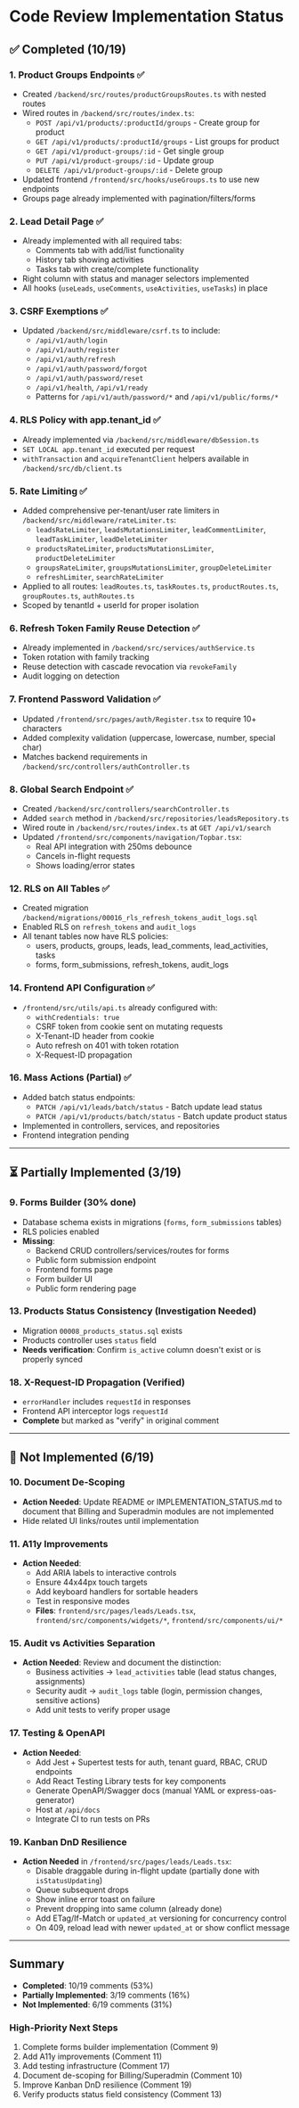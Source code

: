 # Code Review Implementation Status

## ✅ Completed (10/19)

### 1. Product Groups Endpoints ✅
- Created `/backend/src/routes/productGroupsRoutes.ts` with nested routes
- Wired routes in `/backend/src/routes/index.ts`:
  - `POST /api/v1/products/:productId/groups` - Create group for product
  - `GET /api/v1/products/:productId/groups` - List groups for product
  - `GET /api/v1/product-groups/:id` - Get single group
  - `PUT /api/v1/product-groups/:id` - Update group
  - `DELETE /api/v1/product-groups/:id` - Delete group
- Updated frontend `/frontend/src/hooks/useGroups.ts` to use new endpoints
- Groups page already implemented with pagination/filters/forms

### 2. Lead Detail Page ✅
- Already implemented with all required tabs:
  - Comments tab with add/list functionality
  - History tab showing activities
  - Tasks tab with create/complete functionality
- Right column with status and manager selectors implemented
- All hooks (`useLeads`, `useComments`, `useActivities`, `useTasks`) in place

### 3. CSRF Exemptions ✅
- Updated `/backend/src/middleware/csrf.ts` to include:
  - `/api/v1/auth/login`
  - `/api/v1/auth/register`
  - `/api/v1/auth/refresh`
  - `/api/v1/auth/password/forgot`
  - `/api/v1/auth/password/reset`
  - `/api/v1/health`, `/api/v1/ready`
  - Patterns for `/api/v1/auth/password/*` and `/api/v1/public/forms/*`

### 4. RLS Policy with app.tenant_id ✅
- Already implemented via `/backend/src/middleware/dbSession.ts`
- `SET LOCAL app.tenant_id` executed per request
- `withTransaction` and `acquireTenantClient` helpers available in `/backend/src/db/client.ts`

### 5. Rate Limiting ✅
- Added comprehensive per-tenant/user rate limiters in `/backend/src/middleware/rateLimiter.ts`:
  - `leadsRateLimiter`, `leadsMutationsLimiter`, `leadCommentLimiter`, `leadTaskLimiter`, `leadDeleteLimiter`
  - `productsRateLimiter`, `productsMutationsLimiter`, `productDeleteLimiter`
  - `groupsRateLimiter`, `groupsMutationsLimiter`, `groupDeleteLimiter`
  - `refreshLimiter`, `searchRateLimiter`
- Applied to all routes: `leadRoutes.ts`, `taskRoutes.ts`, `productRoutes.ts`, `groupRoutes.ts`, `authRoutes.ts`
- Scoped by tenantId + userId for proper isolation

### 6. Refresh Token Family Reuse Detection ✅
- Already implemented in `/backend/src/services/authService.ts`
- Token rotation with family tracking
- Reuse detection with cascade revocation via `revokeFamily`
- Audit logging on detection

### 7. Frontend Password Validation ✅
- Updated `/frontend/src/pages/auth/Register.tsx` to require 10+ characters
- Added complexity validation (uppercase, lowercase, number, special char)
- Matches backend requirements in `/backend/src/controllers/authController.ts`

### 8. Global Search Endpoint ✅
- Created `/backend/src/controllers/searchController.ts`
- Added `search` method in `/backend/src/repositories/leadsRepository.ts`
- Wired route in `/backend/src/routes/index.ts` at `GET /api/v1/search`
- Updated `/frontend/src/components/navigation/Topbar.tsx`:
  - Real API integration with 250ms debounce
  - Cancels in-flight requests
  - Shows loading/error states

### 12. RLS on All Tables ✅
- Created migration `/backend/migrations/00016_rls_refresh_tokens_audit_logs.sql`
- Enabled RLS on `refresh_tokens` and `audit_logs`
- All tenant tables now have RLS policies:
  - users, products, groups, leads, lead_comments, lead_activities, tasks
  - forms, form_submissions, refresh_tokens, audit_logs

### 14. Frontend API Configuration ✅
- `/frontend/src/utils/api.ts` already configured with:
  - `withCredentials: true`
  - CSRF token from cookie sent on mutating requests
  - X-Tenant-ID header from cookie
  - Auto refresh on 401 with token rotation
  - X-Request-ID propagation

### 16. Mass Actions (Partial) ✅
- Added batch status endpoints:
  - `PATCH /api/v1/leads/batch/status` - Batch update lead status
  - `PATCH /api/v1/products/batch/status` - Batch update product status
- Implemented in controllers, services, and repositories
- Frontend integration pending

---

## ⏳ Partially Implemented (3/19)

### 9. Forms Builder (30% done)
- Database schema exists in migrations (`forms`, `form_submissions` tables)
- RLS policies enabled
- **Missing**:
  - Backend CRUD controllers/services/routes for forms
  - Public form submission endpoint
  - Frontend forms page
  - Form builder UI
  - Public form rendering page

### 13. Products Status Consistency (Investigation Needed)
- Migration `00008_products_status.sql` exists
- Products controller uses `status` field
- **Needs verification**: Confirm `is_active` column doesn't exist or is properly synced

### 18. X-Request-ID Propagation (Verified)
- `errorHandler` includes `requestId` in responses
- Frontend API interceptor logs `requestId`
- **Complete** but marked as "verify" in original comment

---

## 📝 Not Implemented (6/19)

### 10. Document De-Scoping
- **Action Needed**: Update README or IMPLEMENTATION_STATUS.md to document that Billing and Superadmin modules are not implemented
- Hide related UI links/routes until implementation

### 11. A11y Improvements
- **Action Needed**:
  - Add ARIA labels to interactive controls
  - Ensure 44x44px touch targets
  - Add keyboard handlers for sortable headers
  - Test in responsive modes
  - **Files**: `frontend/src/pages/leads/Leads.tsx`, `frontend/src/components/widgets/*`, `frontend/src/components/ui/*`

### 15. Audit vs Activities Separation
- **Action Needed**: Review and document the distinction:
  - Business activities → `lead_activities` table (lead status changes, assignments)
  - Security audit → `audit_logs` table (login, permission changes, sensitive actions)
  - Add unit tests to verify proper usage

### 17. Testing & OpenAPI
- **Action Needed**:
  - Add Jest + Supertest tests for auth, tenant guard, RBAC, CRUD endpoints
  - Add React Testing Library tests for key components
  - Generate OpenAPI/Swagger docs (manual YAML or express-oas-generator)
  - Host at `/api/docs`
  - Integrate CI to run tests on PRs

### 19. Kanban DnD Resilience
- **Action Needed** in `/frontend/src/pages/leads/Leads.tsx`:
  - Disable draggable during in-flight update (partially done with `isStatusUpdating`)
  - Queue subsequent drops
  - Show inline error toast on failure
  - Prevent dropping into same column (already done)
  - Add ETag/If-Match or `updated_at` versioning for concurrency control
  - On 409, reload lead with newer `updated_at` or show conflict message

---

## Summary

- **Completed**: 10/19 comments (53%)
- **Partially Implemented**: 3/19 comments (16%)
- **Not Implemented**: 6/19 comments (31%)

### High-Priority Next Steps
1. Complete forms builder implementation (Comment 9)
2. Add A11y improvements (Comment 11)
3. Add testing infrastructure (Comment 17)
4. Document de-scoping for Billing/Superadmin (Comment 10)
5. Improve Kanban DnD resilience (Comment 19)
6. Verify products status field consistency (Comment 13)
